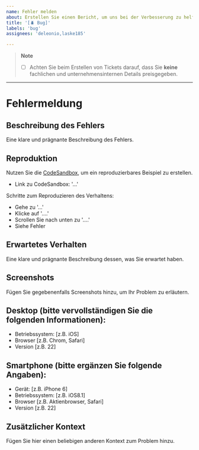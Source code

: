 ```yaml
---
name: Fehler melden
about: Erstellen Sie einen Bericht, um uns bei der Verbesserung zu helfen.
title: '[🪲 Bug]'
labels: 'bug'
assignees: 'deleonio,laske185'

---
```


> **Note**
>  
> - [ ] Achten Sie beim Erstellen von Tickets darauf, dass Sie **keine** fachlichen und unternehmensinternen Details preisgegeben.

---

# Fehlermeldung

## Beschreibung des Fehlers
Eine klare und prägnante Beschreibung des Fehlers.

## Reproduktion

Nutzen Sie die [CodeSandbox](https://codesandbox.io/s/small-glitter-clj62n?file=/src/App.tsx), um ein reproduzierbares Beispiel zu erstellen.

- Link zu CodeSandbox: '...'

Schritte zum Reproduzieren des Verhaltens:
- Gehe zu '...'
- Klicke auf '....'
- Scrollen Sie nach unten zu '....'
- Siehe Fehler

## Erwartetes Verhalten
Eine klare und prägnante Beschreibung dessen, was Sie erwartet haben.

## Screenshots
Fügen Sie gegebenenfalls Screenshots hinzu, um Ihr Problem zu erläutern.

## Desktop (bitte vervollständigen Sie die folgenden Informationen):
- Betriebssystem: [z.B. iOS]
- Browser [z.B. Chrom, Safari]
- Version [z.B. 22]

## Smartphone (bitte ergänzen Sie folgende Angaben):
- Gerät: [z.B. iPhone 6]
- Betriebssystem: [z.B. iOS8.1]
- Browser [z.B. Aktienbrowser, Safari]
- Version [z.B. 22]

## Zusätzlicher Kontext
Fügen Sie hier einen beliebigen anderen Kontext zum Problem hinzu.
